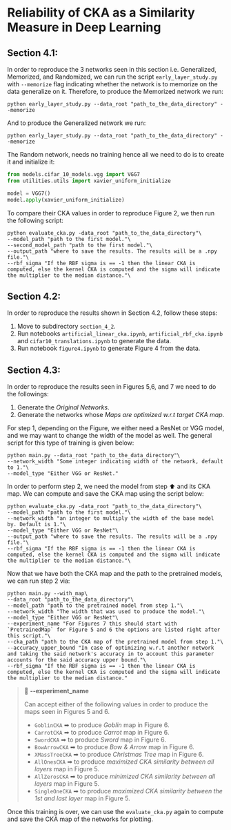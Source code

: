 # Reliability of CKA as a Similarity Measure in Deep Learning

## Section 4.1:
In order to reproduce the 3 networks seen in this section i.e. Generalized, Memorized, and Randomized, we can
run the script `early_layer_study.py` with `--memorize` flag indicating whether the network is to memorize on the data
generalize on it. Therefore, to produce the Memorized network we run:

```shell 
python early_layer_study.py --data_root "path_to_the_data_directory" --memorize
```
And to produce the Generalized network we run:

```shell 
python early_layer_study.py --data_root "path_to_the_data_directory" --memorize
```
The Random network, needs no training hence all we need to do is to create it and initialize it:
```python
from models.cifar_10_models.vgg import VGG7
from utilities.utils import xavier_uniform_initialize

model = VGG7()
model.apply(xavier_uniform_initialize)
```
To compare their CKA values in order to reproduce Figure 2, we then run the following script:
```shell
python evaluate_cka.py -data_root "path_to_the_data_directory"\
--model_path "path to the first model."\
--second_model_path "path to the first model."\
--output_path "where to save the results. The results will be a .npy file."\
--rbf_sigma "If the RBF sigma is == -1 then the linear CKA is computed, else the kernel CKA is computed and the sigma will indicate the multiplier to the median distance."\
```

## Section 4.2:
In order to reproduce the results shown in Section 4.2, follow these steps:
1. Move to subdirectory `section_4_2`.
2. Run notebooks ``artificial_linear_cka.ipynb``, ``artificial_rbf_cka.ipynb`` and ``cifar10_translations.ipynb`` to generate the data.
3. Run notebook ``figure4.ipynb`` to generate Figure 4 from the data.

## Section 4.3:
In order to reproduce the results seen in Figures 5,6, and 7 we need to do the followings:
1. Generate the _Original Networks_.
2. Generate the networks whose _Maps are optimized w.r.t target CKA map_.

For step 1, depending on the Figure, we either need a ResNet or VGG model, and we may want to change the width
of the model as well. The general script for this type of training is given below:
```shell
python main.py --data_root "path_to_the_data_directory"\
--network_width "Some integer indicating width of the network, default to 1."\
--model_type "Either VGG or ResNet."
```
In order to perform step 2, we need the model from step ⬆ and its CKA map. We can compute and save the CKA
map using the script below:
```shell
python evaluate_cka.py -data_root "path_to_the_data_directory"\
--model_path "path to the first model."\
--network_width "an integer to multiply the width of the base model by. Default is 1."\
--model_type "Either VGG or ResNet"\
--output_path "where to save the results. The results will be a .npy file."\
--rbf_sigma "If the RBF sigma is == -1 then the linear CKA is computed, else the kernel CKA is computed and the sigma will indicate the multiplier to the median distance."\
```
Now that we have both the CKA map and the path to the pretrained models, we can run step 2 via:
```shell
python main.py --with_map\
--data_root "path_to_the_data_directory"\
--model_path "path to the pretrained model from step 1."\
--network_width "The width that was used to produce the model."\
--model_type "Either VGG or ResNet"\
--experiment_name "For Figures 7 this should start with `PretrainedMap` for Figure 5 and 6 the options are listed right after this script."\
--cka_path "path to the CKA map of the pretrained model from step 1."\
--accuracy_upper_bound "In case of optimizing w.r.t another network and taking the said network's accuracy in to account this parameter accounts for the said accuracy upper bound."\
--rbf_sigma "If the RBF sigma is == -1 then the linear CKA is computed, else the kernel CKA is computed and the sigma will indicate the multiplier to the median distance."
```
> 🚨 **--experiment_name** 
> 
> Can accept either of the following values in order to produce the maps seen in Figures 5 and 6.
> * `GoblinCKA` ➡ to produce _Goblin_ map in Figure 6.
> * `CarrotCKA` ➡ to produce _Carrot_ map in Figure 6.
> * `SwordCKA` ➡ to produce _Sword_ map in Figure 6.
> * `BowArrowCKA` ➡ to produce _Bow & Arrow_ map in Figure 6.
> * `XMassTreeCKA` ➡ to produce _Christmas Tree_ map in Figure 6.
> * `AllOnesCKA` ➡ to produce _maximized CKA similarity between all layers_ map in Figure 5.
> * `AllZerosCKA` ➡ to produce _minimized CKA similarity between all layers_ map in Figure 5.
> * `SingleOneCKA` ➡ to produce _maximized CKA similarity between the 1st and last layer_ map in Figure 5.

Once this training is over, we can use the `evaluate_cka.py` again to compute and save the CKA map of the networks for plotting.